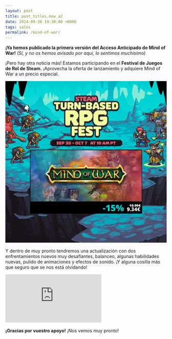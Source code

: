```yaml
---
layout: post
title: post_titles.mow_a2
date: 2024-09-30 19:30:00 +0000
tags: sales
permalink: /mind-of-war/
---
```


**¡Ya hemos publicado la primera versión del Acceso Anticipado de Mind of War!**
_(Sí, y no os hemos avisado por aquí, lo sentimos muchísimo)_

¡Pero hay otra noticia más! Estamos participando en el **Festival de Juegos de Rol de Steam.** ¡Aprovecha la oferta de lanzamiento y adquiere Mind of War a un precio especial.

<div class="single-column">
    <a class="image-link" href="/assets/posts/mind-of-war/steamfest_rpg.jpg">
        <img src="/assets/posts/mind-of-war/steamfest_rpg.jpg">
    </a>
</div>

Y dentro de muy pronto tendremos una actualización con dos enfrentamientos nuevos muy desafiantes, balanceo, algunas habilidades nuevas, pulido de animaciones y efectos de sonido. ¡Y alguna cosilla más que seguro que se nos está olvidando!


<div class="post-widget">
    <iframe class="steam-iframe" src="https://store.steampowered.com/widget/2960010/?l={{ site.lang }}" frameborder="0"></iframe>
</div>

**¡Gracias por vuestro apoyo!** ¡Nos vemos muy pronto!